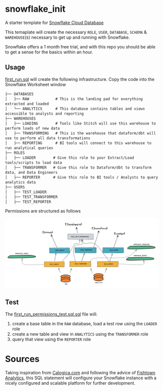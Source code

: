 # snowflake_init
A starter template for [Snowflake Cloud Database](www.snowflake.com)

This temaplate will create the necessary `ROLE`, `USER`, `DATABASE`, `SCHEMA` & `WAREHOUSE`(s) necessary to get up and running with Snowflake.

Snowflake offers a 1 month free trial, and with this repo you should be able to get a sense for the basics within an hour.

## Usage

[first_run.sql](/first_run.sql) will create the following infrastructure. Copy the code into the Snowflake Worksheet window 

```
├── DATABASES
│   ├── RAW            # This is the landing pad for everything extracted and loaded
│   └── ANALYTICS      # This database contains tables and views accessible to analysts and reporting
├── WAREHOUSES
│   ├── LOADING        # Tools like Stitch will use this warehouse to perform loads of new data
│   ├── TRANSFORMING   # This is the warehouse that dataform/dbt will use to perform all data transformations
│   ├── REPORTING      # BI tools will connect to this warehouse to run analytical queries
├── ROLES
│   ├── LOADER        # Give this role to your Extract/Load tools/scripts to load data
│   ├── TRANSFORMER   # Give this role to Dataform/dbt to transform data, and Data Engineers
│   ├── REPORTER      # Give this role to BI tools / Analysts to query analytics data
├── USERS
│   ├── TEST_LOADER        
│   ├── TEST_TRANSFORMER   
│   ├── TEST_REPORTER      

```

Permissions are structured as follows

![permissions.png](/permissions.png)

## Test

The [first_run_permissions_test.sql.sql](/first_run_permissions_test.sql.sql) file will:
1. create a base table in the `RAW` database, load a test row using the `LOADER` role
1. create a new table and view in `ANALYTICS` using the `TRANSFORMER` role
1. query that view using the `REPORTER` role



# Sources
Taking inspiration from [Calogica.com](https://Calogica.com) and following the advice of [Fishtown Analytics](https://blog.fishtownanalytics.com/how-we-configure-snowflake-fc13f1eb36c4), this SQL statement will configure your Snowflake instance with a nicely configured and scalable platform for further development.


